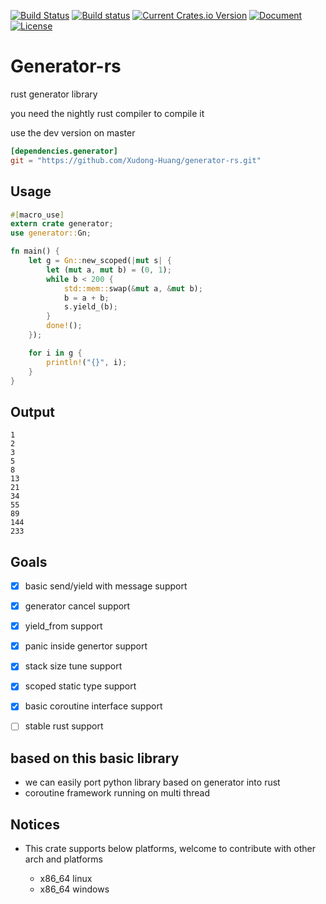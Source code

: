 [![Build Status](https://travis-ci.org/Xudong-Huang/generator-rs.svg?branch=master)](https://travis-ci.org/Xudong-Huang/generator-rs)
[![Build status](https://ci.appveyor.com/api/projects/status/x3mix8q57ygwqcgb/branch/master?svg=true)](https://ci.appveyor.com/project/Xudong-Huang/generator-rs/branch/master)
[![Current Crates.io Version](https://img.shields.io/crates/v/generator.svg)](https://crates.io/crates/generator)
[![Document](https://img.shields.io/badge/doc-generator-green.svg)](https://docs.rs/generator)
[![License](https://img.shields.io/github/license/Xudong-Huang/generator-rs.svg)](https://github.com/Xudong-Huang/generator-rs/blob/master/LICENSE)


# Generator-rs

rust generator library

you need the nightly rust compiler to compile it

use the dev version on master

```toml
[dependencies.generator]
git = "https://github.com/Xudong-Huang/generator-rs.git"
```


## Usage
```rust
#[macro_use]
extern crate generator;
use generator::Gn;

fn main() {
    let g = Gn::new_scoped(|mut s| {
        let (mut a, mut b) = (0, 1);
        while b < 200 {
            std::mem::swap(&mut a, &mut b);
            b = a + b;
            s.yield_(b);
        }
        done!();
    });

    for i in g {
        println!("{}", i);
    }
}
```

## Output
```
1
2
3
5
8
13
21
34
55
89
144
233
```

## Goals

- [x] basic send/yield with message support
- [x] generator cancel support
- [x] yield_from support
- [x] panic inside genertor support
- [x] stack size tune support
- [x] scoped static type support
- [x] basic coroutine interface support
- [ ] stable rust support


##  based on this basic library
- we can easily port python library based on generator into rust
- coroutine framework running on multi thread


## Notices

* This crate supports below platforms, welcome to contribute with other arch and platforms

    - x86_64 linux
    - x86_64 windows
